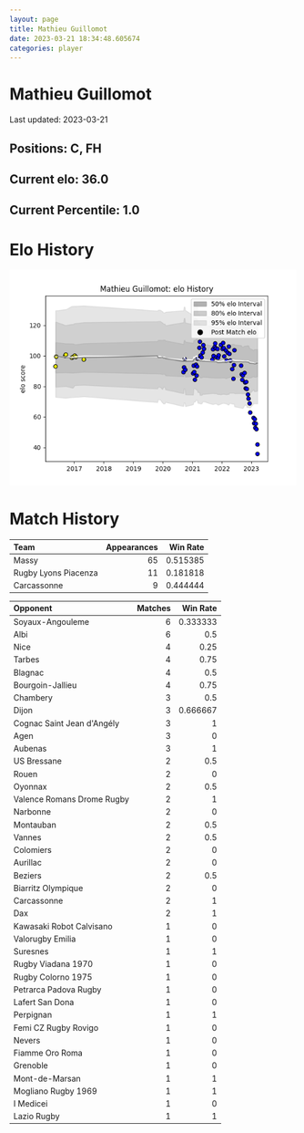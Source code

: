 ```yaml
---  
layout: page  
title: Mathieu Guillomot  
date: 2023-03-21 18:34:48.605674  
categories: player  
---
```

# Mathieu Guillomot


Last updated: 2023-03-21
## Positions: C, FH

## Current elo: 36.0

## Current Percentile: 1.0

# Elo History


![elo history](history_MathieuGuillomot.png)
# Match History


| Team                 |   Appearances |   Win Rate |
|:---------------------|--------------:|-----------:|
| Massy                |            65 |   0.515385 |
| Rugby Lyons Piacenza |            11 |   0.181818 |
| Carcassonne          |             9 |   0.444444 |

| Opponent                   |   Matches |   Win Rate |
|:---------------------------|----------:|-----------:|
| Soyaux-Angouleme           |         6 |   0.333333 |
| Albi                       |         6 |   0.5      |
| Nice                       |         4 |   0.25     |
| Tarbes                     |         4 |   0.75     |
| Blagnac                    |         4 |   0.5      |
| Bourgoin-Jallieu           |         4 |   0.75     |
| Chambery                   |         3 |   0.5      |
| Dijon                      |         3 |   0.666667 |
| Cognac Saint Jean d'Angély |         3 |   1        |
| Agen                       |         3 |   0        |
| Aubenas                    |         3 |   1        |
| US Bressane                |         2 |   0.5      |
| Rouen                      |         2 |   0        |
| Oyonnax                    |         2 |   0.5      |
| Valence Romans Drome Rugby |         2 |   1        |
| Narbonne                   |         2 |   0        |
| Montauban                  |         2 |   0.5      |
| Vannes                     |         2 |   0.5      |
| Colomiers                  |         2 |   0        |
| Aurillac                   |         2 |   0        |
| Beziers                    |         2 |   0.5      |
| Biarritz Olympique         |         2 |   0        |
| Carcassonne                |         2 |   1        |
| Dax                        |         2 |   1        |
| Kawasaki Robot Calvisano   |         1 |   0        |
| Valorugby Emilia           |         1 |   0        |
| Suresnes                   |         1 |   1        |
| Rugby Viadana 1970         |         1 |   0        |
| Rugby Colorno 1975         |         1 |   0        |
| Petrarca Padova Rugby      |         1 |   0        |
| Lafert San Dona            |         1 |   0        |
| Perpignan                  |         1 |   1        |
| Femi CZ Rugby Rovigo       |         1 |   0        |
| Nevers                     |         1 |   0        |
| Fiamme Oro Roma            |         1 |   0        |
| Grenoble                   |         1 |   0        |
| Mont-de-Marsan             |         1 |   1        |
| Mogliano Rugby 1969        |         1 |   1        |
| I Medicei                  |         1 |   0        |
| Lazio Rugby                |         1 |   1        |